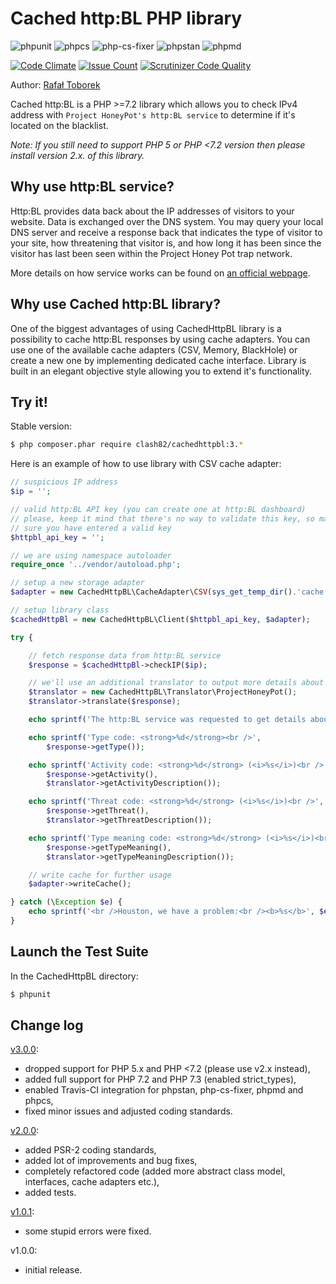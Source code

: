 Cached http:BL PHP library
==========================

![phpunit](https://github.com/clash82/CachedHttpBl/actions/workflows/phpunit.yaml/badge.svg)
![phpcs](https://github.com/clash82/CachedHttpBl/actions/workflows/phpcs.yaml/badge.svg)
![php-cs-fixer](https://github.com/clash82/CachedHttpBl/actions/workflows/php-cs-fixer.yaml/badge.svg)
![phpstan](https://github.com/clash82/CachedHttpBl/actions/workflows/phpstan.yaml/badge.svg)
![phpmd](https://github.com/clash82/CachedHttpBl/actions/workflows/phpmd.yaml/badge.svg)

[![Code Climate](https://codeclimate.com/github/clash82/CachedHttpBl/badges/gpa.svg)](https://codeclimate.com/github/clash82/CachedHttpBl)
[![Issue Count](https://codeclimate.com/github/clash82/CachedHttpBl/badges/issue_count.svg)](https://codeclimate.com/github/clash82/CachedHttpBl)
[![Scrutinizer Code Quality](https://scrutinizer-ci.com/g/clash82/CachedHttpBl/badges/quality-score.png?b=master)](https://scrutinizer-ci.com/g/clash82/CachedHttpBl/?branch=master)

Author: [Rafał Toborek](https://kontakt.toborek.info)

Cached http:BL is a PHP >=7.2 library which allows you to check IPv4 address with `Project HoneyPot's http:BL service` to determine if it's located on the blacklist.

_Note: If you still need to support PHP 5 or PHP <7.2 version then please install version 2.x. of this library._

Why use http:BL service?
------------------------

Http:BL provides data back about the IP addresses of visitors to your website. Data is exchanged over the DNS system. You may query your local DNS server and receive a response back that indicates the type of visitor to your site, how threatening that visitor is, and how long it has been since the visitor has last been seen within the Project Honey Pot trap network.

More details on how service works can be found on [an official webpage](https://www.projecthoneypot.org/httpbl.php).

Why use Cached http:BL library?
-------------------------------

One of the biggest advantages of using CachedHttpBL library is a possibility to cache http:BL responses by using cache adapters. You can use one of the available cache adapters (CSV, Memory, BlackHole) or create a new one by implementing dedicated cache interface. Library is built in an elegant objective style allowing you to extend it's functionality.

Try it!
-------

Stable version:

```bash
$ php composer.phar require clash82/cachedhttpbl:3.*
```

Here is an example of how to use library with CSV cache adapter:

```php
// suspicious IP address
$ip = '';

// valid http:BL API key (you can create one at http:BL dashboard)
// please, keep it mind that there's no way to validate this key, so make
// sure you have entered a valid key
$httpbl_api_key = '';

// we are using namespace autoloader
require_once '../vendor/autoload.php';

// setup a new storage adapter
$adapter = new CachedHttpBL\CacheAdapter\CSV(sys_get_temp_dir().'cache.tmp');

// setup library class
$cachedHttpBl = new CachedHttpBL\Client($httpbl_api_key, $adapter);

try {

    // fetch response data from http:BL service
    $response = $cachedHttpBl->checkIP($ip);

    // we'll use an additional translator to output more details about response (useful, but not required)
    $translator = new CachedHttpBL\Translator\ProjectHoneyPot();
    $translator->translate($response);

    echo sprintf('The http:BL service was requested to get details about <b>%s</b> IP address:<br /><br />', $ip);

    echo sprintf('Type code: <strong>%d</strong><br />',
        $response->getType());

    echo sprintf('Activity code: <strong>%d</strong> (<i>%s</i>)<br />',
        $response->getActivity(),
        $translator->getActivityDescription());

    echo sprintf('Threat code: <strong>%d</strong> (<i>%s</i>)<br />',
        $response->getThreat(),
        $translator->getThreatDescription());

    echo sprintf('Type meaning code: <strong>%d</strong> (<i>%s</i>)<br />',
        $response->getTypeMeaning(),
        $translator->getTypeMeaningDescription());

    // write cache for further usage
    $adapter->writeCache();

} catch (\Exception $e) {
    echo sprintf('<br />Houston, we have a problem:<br /><b>%s</b>', $e->getMessage());
}
```

Launch the Test Suite
---------------------

In the CachedHttpBL directory:

```bash
$ phpunit
```

Change log
----------

[v3.0.0](https://github.com/clash82/CachedHttpBl/releases/tag/v3.0.0):
- dropped support for PHP 5.x and PHP <7.2 (please use v2.x instead),
- added full support for PHP 7.2 and PHP 7.3 (enabled strict_types),
- enabled Travis-CI integration for phpstan, php-cs-fixer, phpmd and phpcs,
- fixed minor issues and adjusted coding standards.

[v2.0.0](https://github.com/clash82/CachedHttpBl/releases/tag/v2.0.0):
- added PSR-2 coding standards,
- added lot of improvements and bug fixes,
- completely refactored code (added more abstract class model, interfaces, cache adapters etc.),
- added tests.

[v1.0.1](https://github.com/clash82/CachedHttpBl/releases/tag/v1.0.1.0):
- some stupid errors were fixed.

v1.0.0:
- initial release.
